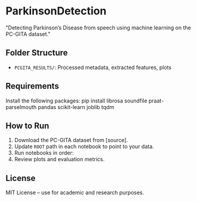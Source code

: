 # ParkinsonDetection
"Detecting Parkinson’s Disease from speech using machine learning on the PC-GITA dataset."

## Folder Structure

- `PCGITA_RESULTS/`: Processed metadata, extracted features, plots

## Requirements

Install the following packages: 
pip install librosa soundfile praat-parselmouth pandas scikit-learn joblib tqdm

## How to Run

1. Download the PC-GITA dataset from [source].
2. Update `ROOT` path in each notebook to point to your data.
3. Run notebooks in order:
4. Review plots and evaluation metrics.

## License

MIT License – use for academic and research purposes.
